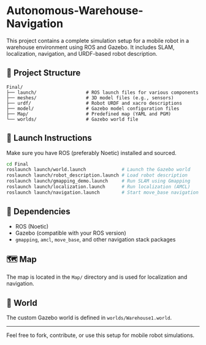 # Autonomous-Warehouse-Navigation

This project contains a complete simulation setup for a mobile robot in a warehouse environment using ROS and Gazebo. It includes SLAM, localization, navigation, and URDF-based robot description.

## 📁 Project Structure

```
Final/
├── launch/                  # ROS launch files for various components
├── meshes/                  # 3D model files (e.g., sensors)
├── urdf/                    # Robot URDF and xacro descriptions
├── model/                   # Gazebo model configuration files
├── Map/                     # Predefined map (YAML and PGM)
└── worlds/                  # Gazebo world file
```

## 🚀 Launch Instructions

Make sure you have ROS (preferably Noetic) installed and sourced.

```bash
cd Final
roslaunch launch/world.launch             # Launch the Gazebo world
roslaunch launch/robot_description.launch # Load robot description
roslaunch launch/gmapping_demo.launch     # Run SLAM using Gmapping
roslaunch launch/localization.launch      # Run localization (AMCL)
roslaunch launch/navigation.launch        # Start move_base navigation
```

## 🧰 Dependencies

- ROS (Noetic)
- Gazebo (compatible with your ROS version)
- `gmapping`, `amcl`, `move_base`, and other navigation stack packages

## 🗺️ Map

The map is located in the `Map/` directory and is used for localization and navigation.

## 🧪 World

The custom Gazebo world is defined in `worlds/Warehouse1.world`.

---

Feel free to fork, contribute, or use this setup for mobile robot simulations.
